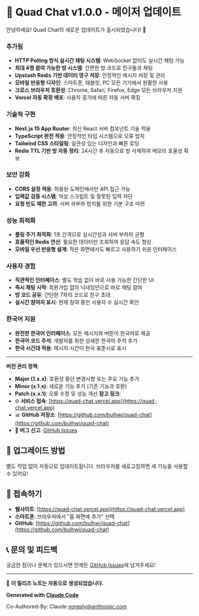 # 🚀 Quad Chat v1.0.0 - 메이저 업데이트

안녕하세요! Quad Chat의 새로운 업데이트가 출시되었습니다! 🎉

### 추가됨
- **HTTP Polling 방식 실시간 채팅 시스템**: WebSocket 없이도 실시간 채팅 가능
- **최대 4명 참여 가능한 방 시스템**: 간편한 방 코드로 친구들과 채팅
- **Upstash Redis 기반 데이터 영구 저장**: 안정적인 메시지 저장 및 관리
- **모바일 반응형 디자인**: 스마트폰, 태블릿, PC 모든 기기에서 원활한 사용
- **크로스 브라우저 호환성**: Chrome, Safari, Firefox, Edge 모든 브라우저 지원
- **Vercel 자동 확장 배포**: 사용자 증가에 따른 자동 서버 확장
### 기술적 구현
- **Next.js 15 App Router**: 최신 React 서버 컴포넌트 기술 적용
- **TypeScript 완전 적용**: 안정적인 타입 시스템으로 오류 방지
- **Tailwind CSS 스타일링**: 일관성 있는 디자인과 빠른 로딩
- **Redis TTL 기반 방 자동 정리**: 24시간 후 자동으로 방 삭제하여 메모리 효율성 확보
### 보안 강화
- **CORS 설정 적용**: 허용된 도메인에서만 API 접근 가능
- **입력값 검증 시스템**: 악성 스크립트 및 잘못된 입력 차단
- **요청 빈도 제한 고려**: 서버 과부하 방지를 위한 기본 구조 마련
### 성능 최적화
- **폴링 주기 최적화**: 1초 간격으로 실시간성과 서버 부하의 균형
- **효율적인 Redis 연산**: 필요한 데이터만 조회하여 응답 속도 향상
- **모바일 우선 반응형 설계**: 작은 화면에서도 빠르고 사용하기 쉬운 인터페이스
### 사용자 경험
- **직관적인 인터페이스**: 별도 학습 없이 바로 사용 가능한 간단한 UI
- **즉시 채팅 시작**: 회원가입 없이 닉네임만으로 바로 채팅 참여
- **방 코드 공유**: 간단한 7자리 코드로 친구 초대
- **실시간 참여자 표시**: 현재 참여 중인 사용자 수 실시간 확인
### 한국어 지원
- **완전한 한국어 인터페이스**: 모든 메시지와 버튼이 한국어로 제공
- **한국어 코드 주석**: 개발자를 위한 상세한 한국어 주석 추가
- **한국 시간대 적용**: 메시지 시간이 한국 표준시로 표시
---
**버전 관리 정책**:
- **Major (1.x.x)**: 호환성 중단 변경사항 또는 주요 기능 추가
- **Minor (x.1.x)**: 새로운 기능 추가 (기존 기능과 호환)
- **Patch (x.x.1)**: 오류 수정 및 성능 개선
**참고 링크**:
- 🌐 **서비스 접속**: [https://quad-chat.vercel.app](https://quad-chat.vercel.app)
- 📊 **GitHub 저장소**: [https://github.com/bulhwi/quad-chat](https://github.com/bulhwi/quad-chat)
- 🐛 **버그 신고**: [GitHub Issues](https://github.com/bulhwi/quad-chat/issues)

## 🔄 업그레이드 방법
별도 작업 없이 자동으로 업데이트됩니다. 브라우저를 새로고침하면 새 기능을 사용할 수 있어요!

## 🔗 접속하기
- **웹사이트**: [https://quad-chat.vercel.app](https://quad-chat.vercel.app)
- **스마트폰**: 브라우저에서 "홈 화면에 추가" 선택
- **GitHub**: [https://github.com/bulhwi/quad-chat](https://github.com/bulhwi/quad-chat)

## 📞 문의 및 피드백
궁금한 점이나 문제가 있으시면 언제든 [GitHub Issues](https://github.com/bulhwi/quad-chat/issues)에 남겨주세요!

---
🤖 **이 릴리즈 노트는 자동으로 생성되었습니다.**

**Generated with [Claude Code](https://claude.ai/code)**

Co-Authored-By: Claude <noreply@anthropic.com>